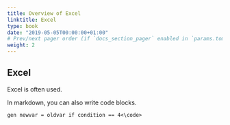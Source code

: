 ```yaml
---
title: Overview of Excel
linktitle: Excel
type: book
date: "2019-05-05T00:00:00+01:00"
# Prev/next pager order (if `docs_section_pager` enabled in `params.toml`)
weight: 2
---
```




## Excel

Excel is often used. 

In markdown, you can also write code blocks.

<code>gen newvar = oldvar if condition == 4<\code>
